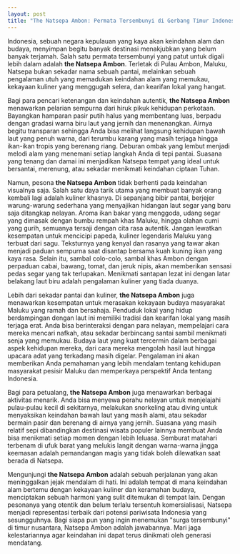 ```yaml
---
layout: post
title: "The Natsepa Ambon: Permata Tersembunyi di Gerbang Timur Indonesia"
---
```


Indonesia, sebuah negara kepulauan yang kaya akan keindahan alam dan budaya, menyimpan begitu banyak destinasi menakjubkan yang belum banyak terjamah. Salah satu permata tersembunyi yang patut untuk digali lebih dalam adalah **the Natsepa Ambon**. Terletak di Pulau Ambon, Maluku, Natsepa bukan sekadar nama sebuah pantai, melainkan sebuah pengalaman utuh yang memadukan keindahan alam yang memukau, kekayaan kuliner yang menggugah selera, dan kearifan lokal yang hangat.

Bagi para pencari ketenangan dan keindahan autentik, **the Natsepa Ambon** menawarkan pelarian sempurna dari hiruk pikuk kehidupan perkotaan. Bayangkan hamparan pasir putih halus yang membentang luas, berpadu dengan gradasi warna biru laut yang jernih dan menenangkan. Airnya begitu transparan sehingga Anda bisa melihat langsung kehidupan bawah laut yang penuh warna, dari terumbu karang yang masih terjaga hingga ikan-ikan tropis yang berenang riang. Deburan ombak yang lembut menjadi melodi alam yang menemani setiap langkah Anda di tepi pantai. Suasana yang tenang dan damai ini menjadikan Natsepa tempat yang ideal untuk bersantai, merenung, atau sekadar menikmati keindahan ciptaan Tuhan.

Namun, pesona **the Natsepa Ambon** tidak berhenti pada keindahan visualnya saja. Salah satu daya tarik utama yang membuat banyak orang kembali lagi adalah kuliner khasnya. Di sepanjang bibir pantai, berjejer warung-warung sederhana yang menyajikan hidangan laut segar yang baru saja ditangkap nelayan. Aroma ikan bakar yang menggoda, udang segar yang dimasak dengan bumbu rempah khas Maluku, hingga olahan cumi yang gurih, semuanya tersaji dengan cita rasa autentik. Jangan lewatkan kesempatan untuk mencicipi papeda, kuliner legendaris Maluku yang terbuat dari sagu. Teksturnya yang kenyal dan rasanya yang tawar akan menjadi paduan sempurna saat disantap bersama kuah kuning ikan yang kaya rasa. Selain itu, sambal colo-colo, sambal khas Ambon dengan perpaduan cabai, bawang, tomat, dan jeruk nipis, akan memberikan sensasi pedas segar yang tak terlupakan. Menikmati santapan lezat ini dengan latar belakang laut biru adalah pengalaman kuliner yang tiada duanya.

Lebih dari sekadar pantai dan kuliner, **the Natsepa Ambon** juga menawarkan kesempatan untuk merasakan kekayaan budaya masyarakat Maluku yang ramah dan bersahaja. Penduduk lokal yang hidup berdampingan dengan laut ini memiliki tradisi dan kearifan lokal yang masih terjaga erat. Anda bisa berinteraksi dengan para nelayan, mempelajari cara mereka mencari nafkah, atau sekadar berbincang santai sambil menikmati senja yang memukau. Budaya laut yang kuat tercermin dalam berbagai aspek kehidupan mereka, dari cara mereka mengolah hasil laut hingga upacara adat yang terkadang masih digelar. Pengalaman ini akan memberikan Anda pemahaman yang lebih mendalam tentang kehidupan masyarakat pesisir Maluku dan memperkaya perspektif Anda tentang Indonesia.

Bagi para petualang, **the Natsepa Ambon** juga menawarkan berbagai aktivitas menarik. Anda bisa menyewa perahu nelayan untuk menjelajahi pulau-pulau kecil di sekitarnya, melakukan snorkeling atau diving untuk menyaksikan keindahan bawah laut yang masih alami, atau sekadar bermain pasir dan berenang di airnya yang jernih. Suasana yang masih relatif sepi dibandingkan destinasi wisata populer lainnya membuat Anda bisa menikmati setiap momen dengan lebih leluasa. Semburat matahari terbenam di ufuk barat yang melukis langit dengan warna-warna jingga keemasan adalah pemandangan magis yang tidak boleh dilewatkan saat berada di Natsepa.

Mengunjungi **the Natsepa Ambon** adalah sebuah perjalanan yang akan meninggalkan jejak mendalam di hati. Ini adalah tempat di mana keindahan alam bertemu dengan kekayaan kuliner dan keramahan budaya, menciptakan sebuah harmoni yang sulit ditemukan di tempat lain. Dengan pesonanya yang otentik dan belum terlalu tersentuh komersialisasi, Natsepa menjadi representasi terbaik dari potensi pariwisata Indonesia yang sesungguhnya. Bagi siapa pun yang ingin menemukan "surga tersembunyi" di timur nusantara, Natsepa Ambon adalah jawabannya. Mari jaga kelestariannya agar keindahan ini dapat terus dinikmati oleh generasi mendatang.
